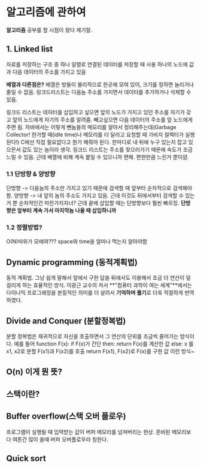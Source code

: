 # 알고리즘에 관하여
**알고리즘** 공부를 할 시점이 왔다 제기랄.

## 1. Linked list
자료를 저장하는 구조 중 하나
일렬로 연결된 데이터를 저장할 때 사용
하나의 노드에 값과 다음 데이터의 주소를 가지고 있음

**배열과 다른점은?**
배열은 방들이 물리적으로 한곳에 모여 있어, 크기를 정하면 늘리거나 줄일 수 없음. 링크드리스트는 다음놈 주소를 가지면서 데이터를 추가하거나 삭제할 수 있음.

링크드 리스트는 데이터를 삽입하고 싶으면 앞의 노드가 가지고 있던 주소를 자기가 갖고 앞의 노드에게 자기의 주소를 알려줌.
빼고싶으면 다음 데이터의 주소를 앞 노드에게 주면 됨.
자바에서는 이렇게 뺀놈들의 메모리를 알아서 정리해주는데(Garbage Collector! 한가할 때(idle time)나 메모리를 더 달라고 요청할 때 가비지 컬렉터가 실행된다!) C에선 직접 필요없다고 뭔가 해줘야 된다.
한마디로 내 뒤에 누구 있는지 잡고 있으믄서 값도 있는 놈이라 생각.
링크드 리스트는 주소를 찾으러가기 때문에 속도가 조금 느릴 수 있음.
근데 배열에 비해 계속 붙일 수 있으니까 편해. 편한만큼 느린거 뿐이얌.

### 1.1 단방향 & 양방향
단방향 -> 다음놈의 주소만 가지고 있기 때문에 검색할 때 앞부터 순차적으로 검색해야함.
양방향 -> 내 앞의 놈의 주소도 가지고 있음. 근데 이것도 뒤에서부터 검색할 수 있는 거 뿐 순차적인건 마찬가지자너? 근데 끝에 삽입할 때는 단방향보다 훨씬 빠르징. **단방향은 앞부터 계속 가서 마지막놈 나올 때 삽입하니까**

### 1.2 정렬방법?
O(N)따위가 모에여???
space와 time을 얼마나 먹는지 알아야함

## Dynamic programming (동적계획법)
동적 계획법. 그냥 쉽게 말해서 앞에서 구한 답을 뒤에서도 이용해서 조금 더 연산이 덜 걸리게 하는 효율적인 방식.
이광근 교수의 저서 **"컴퓨터 과학이 여는 세계"**에서는 다이나믹 프로그래밍을 본질적인 의미를 더 살려서 **기억하며 풀기**로 더욱 적절하게 번역하였다.

## Divide and Conquer (분할정복법)
분할 정복법은 재귀적으로 자신을 호출하면서 그 연산의 단위를 조금씩 줄어가는 방식이다. 예를 들어
function F(x):
  if F(x)가 간단 then:
    return F(x)를 계산한 값
  else:
    x 를 x1, x2로 분할
    F(x1)과 F(x2)를 호출
    return F(x1), F(x2)로 F(x)를 구한 값
이런 방식~

## O(n) 이게 뭔 뜻?

## 스택이란?

## Buffer overflow(스택 오버 플로우)
프로그램이 실행될 때 입력받는 값이 버퍼 메모리를 넘쳐버리는 현상. 준비된 메모리보다 여튼간 많이 쓸때 버퍼 오버플로우라 칭한다.

## Quick sort
